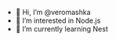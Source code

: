 - 👋 Hi, I’m @veromashka
- 👀 I’m interested in Node.js 
- 🌱 I’m currently learning Nest



<!---
veromashka/veromashka is a ✨ special ✨ repository because its `README.md` (this file) appears on your GitHub profile.
You can click the Preview link to take a look at your changes.
--->
